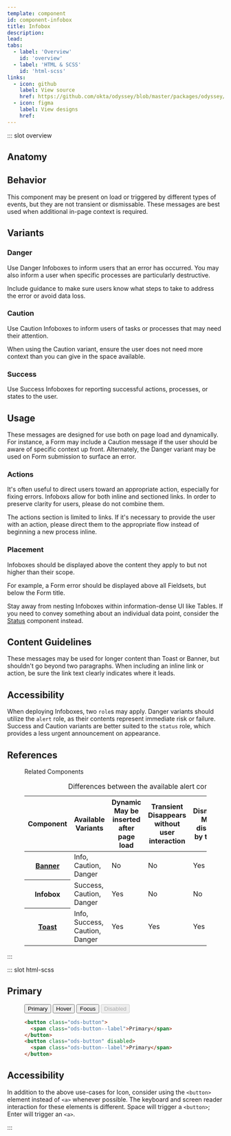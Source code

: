 ```yaml
---
template: component
id: component-infobox
title: Infobox
description:
lead:
tabs:
  - label: 'Overview'
    id: 'overview'
  - label: 'HTML & SCSS'
    id: 'html-scss'
links:
  - icon: github
    label: View source
    href: https://github.com/okta/odyssey/blob/master/packages/odyssey/src/scss/components/_infobox.scss
  - icon: figma
    label: View designs
    href:
---
```


::: slot overview

## Anatomy

<Anatomy img="images/anatomy-infobox.svg" />

## Behavior

<Description>

This component may be present on load or triggered by different types of events, but they are not transient or dismissable. These messages are best used when additional in-page context is required.

</Description>

## Variants

### Danger

<Description>

Use Danger Infoboxes to inform users that an error has occurred. You may also inform a user when specific processes are particularly destructive.

Include guidance to make sure users know what steps to take to address the error or avoid data loss.

</Description>

<Visual content="full">
  <template>
    <aside class="ods-infobox is-ods-infobox-danger" role="alert">
      <span class="ods-infobox--icon">
        <OdsIcon icon="error"></OdsIcon>
      </span>
      <h1 class="ods-infobox--title">Safety checks have failed</h1>
      <section class="ods-infobox--content">
        <p>An issue has been discovered with your fuel mixture ratios. Please reconfigure your fuel mixture and perform safety checks again.</p>
      </section>
    </aside>
  </template>
</Visual>

### Caution

<Description>

Use Caution Infoboxes to inform users of tasks or processes that may need their attention.

When using the Caution variant, ensure the user does not need more context than you can give in the space available.

</Description>

<Visual content="full">
  <template>
    <aside class="ods-infobox is-ods-infobox-caution" role="status">
      <span class="ods-infobox--icon">
        <OdsIcon icon="caution"></OdsIcon>
      </span>
      <h1 class="ods-infobox--title">Safety checks incomplete</h1>
      <section class="ods-infobox--content">
        <p>Safety checks must be completed before this mission as been approved for launch.</p>
      </section>
    </aside>
  </template>
</Visual>

### Success

<Description>

Use Success Infoboxes for reporting successful actions, processes, or states to the user.

</Description>

<Visual content="full">
  <template>
    <aside class="ods-infobox is-ods-infobox-success" role="status">
      <span class="ods-infobox--icon">
        <OdsIcon icon="complete"></OdsIcon>
      </span>
      <h1 class="ods-infobox--title">Ready for lift-off</h1>
      <section class="ods-infobox--content">
        <p>Safety checks are complete, and this mission as been approved for launch.</p>
      </section>
    </aside>
  </template>
</Visual>

## Usage

<Description>

These messages are designed for use both on page load and dynamically. For instance, a Form may include a Caution message if the user should be aware of specific context up front. Alternately, the Danger variant may be used on Form submission to surface an error.

</Description>

### Actions

<Description>

It's often useful to direct users toward an appropriate action, especially for fixing errors. Infoboxs allow for both inline and sectioned links. In order to preserve clarity for users, please do not combine them.

</Description>

<Visual content="full">
  <template>
    <aside class="ods-infobox is-ods-infobox-danger" role="alert">
      <span class="ods-infobox--icon">
        <OdsIcon icon="error"></OdsIcon>
      </span>
      <h1 class="ods-infobox--title">Safety checks have failed</h1>
      <section class="ods-infobox--content">
        <p>An issue has been discovered with your fuel mixture ratios. Please <a href="#">reconfigure your fuel mixture</a> and perform safety checks again.</p>
      </section>
    </aside>
  </template>
</Visual>

<Description>

The actions section is limited to links. If it's necessary to provide the user with an action, please direct them to the appropriate flow instead of beginning a new process inline.

</Description>

<Visual content="full">
  <template>
    <aside class="ods-infobox is-ods-infobox-danger" role="alert">
      <span class="ods-infobox--icon">
        <OdsIcon icon="error"></OdsIcon>
      </span>
      <h1 class="ods-infobox--title">Safety checks have failed</h1>
      <section class="ods-infobox--content">
        <p>An issue has been discovered with your fuel mixture ratios. Please reconfigure your fuel mixture and perform safety checks again.</p>
      </section>
      <section class="ods-infobox--actions">
        <a href="#">Visit fueling console</a>
      </section>
    </aside>
  </template>
</Visual>

### Placement

<Description>

Infoboxes should be displayed above the content they apply to but not higher than their scope.

For example, a Form error should be displayed above all Fieldsets, but below the Form title.

</Description>

<Visual variant="positive">
  <template>
    <form>
      <h1 class="ods-form--title">Sign In</h1>
      <aside class="ods-infobox is-ods-infobox-danger" role="alert">
        <span class="ods-infobox--icon">
          <OdsIcon icon="error"></OdsIcon>
        </span>
        <h1 class="ods-infobox--title">Espionage detected!</h1>
        <section class="ods-infobox--content">
          <p>Your access has been disabled. Please contact a Site Director.</p>
        </section>
      </aside>
      <fieldset class="ods-fieldset">
        <div class="ods-fieldset-flex">
          <input class="ods-text-input" type="text" name="form-example-user" id="form-example-user" spellcheck="false" value="" required>
          <label class="ods-label" for="form-example-user">Codename</label>
        </div>
      </fieldset>
    </form>
  </template>
</Visual>

<Description>

Stay away from nesting Infoboxes within information-dense UI like Tables. If you need to convey something about an individual data point, consider the <a href="/components/status/">Status</a> component instead.

</Description>

<Visual variant="negative" content="no-end">
  <template>
    <figure class="ods-table--figure">
      <table class="ods-table">
        <thead>
          <tr>
            <th scope="column">
              <button class="ods-table--sort is-ods-table-unsorted">Planet</button>
            </th>
            <th scope="column" class="is-ods-table-num">
              <button class="ods-table--sort is-ods-table-desc">Radius (km)</button>
            </th>
            <th scope="column">
              <button class="ods-table--sort is-ods-table-unsorted">Type</button>
            </th>
          </tr>
        </thead>
        <tbody>
          <tr>
            <td>Jupiter</td>
            <td class="is-ods-table-num">69,911</td>
            <td>Gas giant</td>
          </tr>
          <tr>
            <td>
              <span>Pluto</span>
              <aside class="ods-infobox is-ods-infobox-danger" role="alert">
                <span class="ods-infobox--icon">
                  <OdsIcon icon="error"></OdsIcon>
                </span>
                <h1 class="ods-infobox--title">Too small!</h1>
                <section class="ods-infobox--content">
                  <p>This little guy has been reclassified.</p>
                </section>
              </aside>
            </td>
            <td class="is-ods-table-num">6,371</td>
            <td>Terrestrial</td>
          </tr>
          <tr>
            <td>Mercury</td>
            <td class="is-ods-table-num">1,737</td>
            <td>Terrestrial</td>
          </tr>
        </tbody>
      </table>
    </figure>
  </template>
</Visual>

## Content Guidelines

<Description>

These messages may be used for longer content than Toast or Banner, but shouldn't go beyond two paragraphs. When including an inline link or action, be sure the link text clearly indicates where it leads.

</Description>

## Accessibility

When deploying Infoboxes, two `role`s may apply. Danger variants should utilize the `alert` role, as their contents represent immediate risk or failure. Success and Caution variants are better suited to the `status` role, which provides a less urgent announcement on appearance.
## References

<Description layout="wide">

<figure class="ods-table--figure">
  <figcaption class="ods-table--figcaption">
    Related Components
  </figcaption>
  <table class="ods-table">
    <caption>Differences between the available alert components</caption>
    <thead>
      <tr>
        <th scope="column">Component</th>
        <th scope="column">Available Variants</th>
        <th scope="column">
          <span class="has-ods-tooltip">
            Dynamic
            <aside class="ods-tooltip is-ods-tooltip-top" role="tooltip">
              May be inserted after page load
            </aside>
          </span>
        </th>
        <th scope="column">
          <span class="has-ods-tooltip">
            Transient
            <aside class="ods-tooltip is-ods-tooltip-top" role="tooltip">
              Disappears without user interaction
            </aside>
          </span>
        </th>
        <th scope="column">
          <span class="has-ods-tooltip">
            Dismissable
            <aside class="ods-tooltip is-ods-tooltip-top" role="tooltip">
              May be dismissed by the user
            </aside>
          </span>
        </th>
        <th scope="column">
          <span class="has-ods-tooltip">
            Actionable
            <aside class="ods-tooltip is-ods-tooltip-top" role="tooltip">
              May include actions or links
            </aside>
          </span>
        </th>
      </tr>
    </thead>
    <tbody>
      <tr>
        <th scope="row"><a href="/components/banner">Banner</a></th>
        <td>Info, Caution, Danger</td>
        <td>No</td>
        <td>No</td>
        <td>Yes</td>
        <td>Yes</td>
      </tr>
      <tr>
        <th scope="row">Infobox</th>
        <td>Success, Caution, Danger</td>
        <td>Yes</td>
        <td>No</td>
        <td>No</td>
        <td>Yes</td>
      </tr>
      <tr>
        <th scope="row"><a href="/components/toast">Toast</a></th>
        <td>Info, Success, Caution, Danger</td>
        <td>Yes</td>
        <td>Yes</td>
        <td>Yes</td>
        <td>No</td>
      </tr>
    </tbody>
  </table>
</figure>

</Description>

:::

::: slot html-scss

## Primary

<figure class="docs-example">
  <div class="docs-example--rendered">
    <button class="ods-button">
      <span class="ods-button--label">Primary</span>
    </button>
    <button class="ods-button is-ods-button-hover">
      <span class="ods-button--label">Hover</span>
    </button>
    <button class="ods-button is-ods-button-focus">
      <span class="ods-button--label">Focus</span>
    </button>
    <button class="ods-button" disabled>
      <span class="ods-button--label">Disabled</span>
    </button>
  </div>

  ```html
  <button class="ods-button">
    <span class="ods-button--label">Primary</span>
  </button>
  <button class="ods-button" disabled>
    <span class="ods-button--label">Primary</span>
  </button>
  ```
</figure>

## Accessibility

<Description>

In addition to the above use-cases for Icon, consider using the `<button>` element instead of `<a>` whenever possible. The keyboard and screen reader interaction for these elements is different. Space will trigger a `<button>`; Enter will trigger an `<a>`.

</Description>
:::
